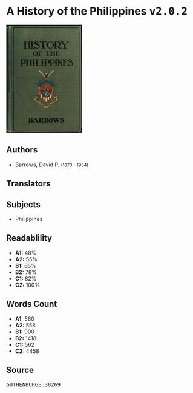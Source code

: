 # A History of the Philippines <kbd>v2.0.2</kbd>

![](./cover.medium.jpg "")

## Authors


 - Barrows, David P. <small>(1873 - 1954)</small>

## Translators



## Subjects


 - Philippines

## Readablility


 - **A1:** 48%
 - **A2:** 55%
 - **B1:** 65%
 - **B2:** 78%
 - **C1:** 82%
 - **C2:** 100%

## Words Count


 - **A1:** 560
 - **A2:** 558
 - **B1:** 900
 - **B2:** 1418
 - **C1:** 562
 - **C2:** 4458

## Source


<kbd>GUTHENBURGE:38269</kbd>

